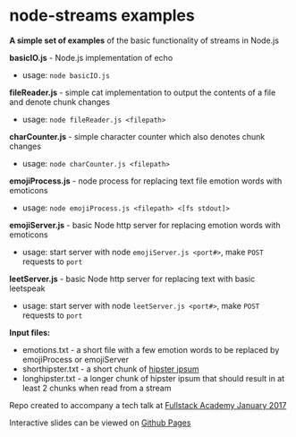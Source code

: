 # node-streams examples

**A simple set of examples** of the basic functionality of streams in Node.js

**basicIO.js** - Node.js implementation of echo
- usage: `node basicIO.js`

**fileReader.js** - simple cat implementation to output the contents of a file and denote chunk changes
- usage: `node fileReader.js <filepath>`

**charCounter.js** - simple character counter which also denotes chunk changes
- usage: `node charCounter.js <filepath>`

**emojiProcess.js** - node process for replacing text file emotion words with emoticons
- usage: `node emojiProcess.js <filepath> <[fs stdout]>`

**emojiServer.js** - basic Node http server for replacing emotion words with emoticons
- usage: start server with node `emojiServer.js <port#>`, make `POST` requests to `port`

**leetServer.js** - basic Node http server for replacing text with basic leetspeak
- usage: start server with node `leetServer.js <port#>`, make `POST` requests to `port`

**Input files:**
- emotions.txt - a short file with a few emotion words to be replaced by emojiProcess or emojiServer
- shorthipster.txt - a short chunk of <a href="https://hipsum.co/">hipster ipsum</a>
- longhipster.txt - a longer chunk of hipster ipsum that should result in at least 2 chunks when read from a stream

Repo created to accompany a tech talk at <a href="https://www.fullstackacademy.com/">Fullstack Academy January 2017</a>

Interactive slides can be viewed on <a href="https://ianmunrobot.github.io/node-streams-examples/">Github Pages</a>